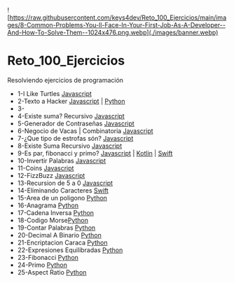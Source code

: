 ![https://raw.githubusercontent.com/keys4dev/Reto_100_Ejercicios/main/images/8-Common-Problems-You-ll-Face-In-Your-First-Job-As-A-Developer--And-How-To-Solve-Them--1024x476.png.webp](./images/banner.webp)
# Reto_100_Ejercicios

Resolviendo ejercicios de programación
* 1-I Like Turtles [Javascript](javascript/01_I_like_turtles.js)
* 2-Texto a Hacker [Javascript](javascript/02_to_hacker_language.js) | [Python](python/02_to_hacker_language.py)
* 3-
* 4-Existe suma? Recursivo [Javascript](javascript/04__Sumar_numeros_de_un_string.js)
* 5-Generador de Contraseñas [Javascript](javascript/05_Generador_de_passwords.js)
* 6-Negocio de Vacas | Combinatoria [Javascript](javascript/06_Combinatoria_vacas.js)
* 7-¿Que tipo de estrofas són? [Javascript](javascript/07_Estrofas.js)
* 8-Existe Suma Recursivo [Javascript](javascript/08_Existe_suma_recursivo.js)
* 9-Es par, fibonacci y primo? [Javascript](javascript/09_Par_Fibonnaci_Primo.js) | [Kotlin](kotlin/09_Par_Fibonnaci_Primo.kt) | [Swift](swift/09_Par_Fibonnaci_Primo.swift)
* 10-Invertir Palabras [Javascript](javascript/10_Invertir_palabras.js)
* 11-Coins [Javascript](javascript/11_coins.js)
* 12-FizzBuzz [Javascript](javascript/12_fizzbuzz.js)
* 13-Recursion de 5 a 0 [Javascript](javascript/13_recursion_5_a_0.js)
* 14-Eliminando Caracteres [Swift](swift/14_EliminadoCaracteres.swift)
* 15-Area de un poligono [Python](python/15_area_poligono.py)
* 16-Anagrama [Python](python/16_anagrama.py)
* 17-Cadena Inversa [Python](python/17_cadena_inversa.py)
* 18-Codigo Morse[Python](python/18_codigo_morse.py)
* 19-Contar Palabras [Python](python/19_contar_palabras.py)
* 20-Decimal A Binario [Python](python/20_decimal_a_binario.py)
* 21-Encriptacion Caraca [Python](python/21_encriptacion_karaca.py)
* 22-Expresiones Equilibradas [Python](python/22_expresiones_equilibradas.py) 
* 23-Fibonacci [Python](python/23_fibonacci.py)
* 24-Primo [Python](python/24_primo.py)
* 25-Aspect Ratio [Python](python/25_aspect_ratio.py)

